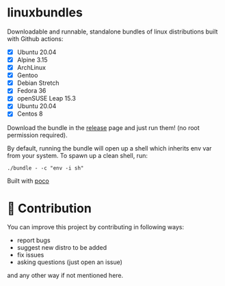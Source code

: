 # linuxbundles

Downloadable and runnable, standalone bundles of linux distributions built with Github actions:

- [x] Ubuntu 20.04
- [x] Alpine 3.15
- [x] ArchLinux
- [x] Gentoo
- [x] Debian Stretch
- [x] Fedora 36
- [x] openSUSE Leap 15.3
- [x] Ubuntu 20.04
- [x] Centos 8

Download the bundle in the [release](https://github.com/mudler/linuxbundles/releases) page and just run them! (no root permission required).

By default, running the bundle will open up a shell which inherits env var from your system. To spawn up a clean shell, run:

```
./bundle - -c "env -i sh"
```

Built with [poco](https://github.com/mudler/poco)

# 🐜 Contribution

You can improve this project by contributing in following ways:

- report bugs
- suggest new distro to be added
- fix issues
- asking questions (just open an issue)

and any other way if not mentioned here.